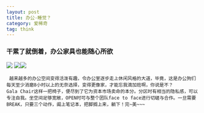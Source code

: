 ```yaml
---
layout: post
title: 办公-睡觉？
category: 爱稀奇
tag: think
---
```

### 干累了就倒着，办公家具也能随心所欲
![](https://img.alicdn.com/imgextra/i4/232721121/TB2vbRmjVXXXXXLXpXXXXXXXXXX_!!232721121.jpg)
![](https://img.alicdn.com/imgextra/i3/232721121/TB2txlKjVXXXXXSXXXXXXXXXXXX_!!232721121.jpg)![](https://img.alicdn.com/imgextra/i1/232721121/TB2mEw.jFXXXXcmXpXXXXXXXXXX_!!232721121.jpg)

     越来越多的办公空间变得活泼有趣，令办公室逐步走上休闲风格的大道，毕竟，这是办公狗们每天至少消磨8小时以上的无奈选择，变得更像家，才能忘我滴加班啊，你说是不？
    Gala Chair这样一把椅子，便尽到了它为资本市场卖命的本分。分区时有相当的隐私感，可以专注自我。坐空间足够宽敞，OPEN时可与整个团队face to face进行切磋与合作。一旦需要BREAK，只要三个动作，阖上笔记本，把脚搁上来，躺下！完~美~~~
